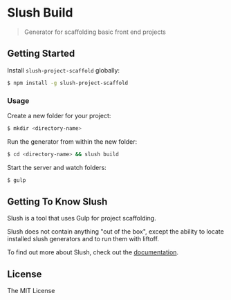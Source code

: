 # Slush Build 

> Generator for scaffolding basic front end projects


## Getting Started

Install `slush-project-scaffold` globally:

```bash
$ npm install -g slush-project-scaffold
```

### Usage

Create a new folder for your project:

```bash
$ mkdir <directory-name>
```

Run the generator from within the new folder:

```bash
$ cd <directory-name> && slush build
```
Start the server and watch folders:

```bash
$ gulp
```

## Getting To Know Slush

Slush is a tool that uses Gulp for project scaffolding.

Slush does not contain anything "out of the box", except the ability to locate installed slush generators and to run them with liftoff.

To find out more about Slush, check out the [documentation](https://github.com/slushjs/slush).

## License 

The MIT License

